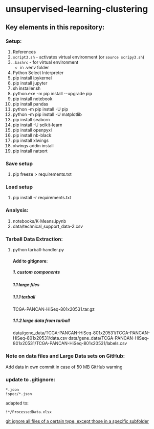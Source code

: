 # unsupervised-learning-clustering

## Key elements in this repository:

### Setup:
1. References
2. `script3.sh` - activates virtual environment (or `source scripy3.sh`)
3. `.bashrc` - for virtual environment
    - in .venv folder
4. Python Select Interpreter
5. pip install ipykernel
6. pip install jupyter
7. sh installer.sh
8. python.exe -m pip install --upgrade pip
9. pip install notebook
10. pip install pandas 
11. python -m pip install -U pip
12. python -m pip install -U matplotlib
13. pip install seaborn
14. pip install -U scikit-learn
15. pip install openpyxl
16. pip install nb-black
17. pip install xlwings
18. xlwings addin install
19. pip install natsort
### Save setup
1. pip freeze > requirements.txt

### Load setup
1. pip install -r requirements.txt

### Analysis:

1. notebooks/K-Means.ipynb
2. data/technical_support_data-2.csv

### Tarball Data Extraction:
1. python tarball-handler.py

    #### Add to gitignore:
    ##### 1. custom components
    ##### 1.1 large files
    ##### 1.1.1 tarball
    TCGA-PANCAN-HiSeq-801x20531.tar.gz

    ##### 1.1.2 large data from tarball
    data/gene_data/TCGA-PANCAN-HiSeq-801x20531/TCGA-PANCAN-HiSeq-801x20531/data.csv
    data/gene_data/TCGA-PANCAN-HiSeq-801x20531/TCGA-PANCAN-HiSeq-801x20531/labels.csv

### Note on data files and Large Data sets on GitHub:
Add data in own commit
in case of 50 MB GitHub warning

### update to .gitignore:
```
*.json
!spec/*.json
```

adapted to:

`!*/ProcessedData.xlsx`

[git ignore all files of a certain type, except those in a specific subfolder](https://stackoverflow.com/questions/4621072/git-ignore-all-files-of-a-certain-type-except-those-in-a-specific-subfolder)